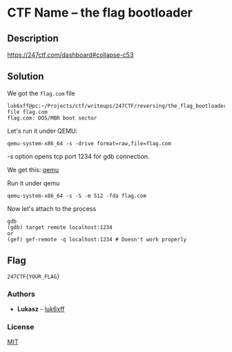 # CTF Name – the flag bootloader


## Description
https://247ctf.com/dashboard#collapse-c53


## Solution

We got the `flag.com` file
```
luk6xff@pc:~/Projects/ctf/writeups/247CTF/reversing/the_flag_bootloader$ file flag.com
flag.com: DOS/MBR boot sector
```

Let's run it under QEMU:
```
qemu-system-x86_64 -s -drive format=raw,file=flag.com
```
-s option opens tcp port 1234 for gdb connection.

We get this:
[qemu](qemu.png)


Run it under qemu
```
qemu-system-x86_64 -s -S -m 512 -fda flag.com
```

Now let's attach to the process
```
gdb
(gdb) target remote localhost:1234
or
(gef) gef-remote -q localhost:1234 # Doesn't work properly
```

## Flag
```
247CTF{YOUR_FLAG}
```

### Authors
* **Lukasz** - [luk6xff](https://github.com/luk6xff)

### License
[MIT](https://choosealicense.com/licenses/mit/)